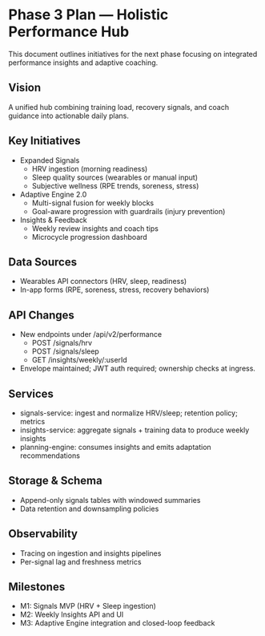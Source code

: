 # Phase 3 Plan — Holistic Performance Hub

This document outlines initiatives for the next phase focusing on integrated performance insights and adaptive coaching.

## Vision
A unified hub combining training load, recovery signals, and coach guidance into actionable daily plans.

## Key Initiatives
- Expanded Signals
  - HRV ingestion (morning readiness)
  - Sleep quality sources (wearables or manual input)
  - Subjective wellness (RPE trends, soreness, stress)
- Adaptive Engine 2.0
  - Multi-signal fusion for weekly blocks
  - Goal-aware progression with guardrails (injury prevention)
- Insights & Feedback
  - Weekly review insights and coach tips
  - Microcycle progression dashboard

## Data Sources
- Wearables API connectors (HRV, sleep, readiness)
- In-app forms (RPE, soreness, stress, recovery behaviors)

## API Changes
- New endpoints under /api/v2/performance
  - POST /signals/hrv
  - POST /signals/sleep
  - GET /insights/weekly/:userId
- Envelope maintained; JWT auth required; ownership checks at ingress.

## Services
- signals-service: ingest and normalize HRV/sleep; retention policy; metrics
- insights-service: aggregate signals + training data to produce weekly insights
- planning-engine: consumes insights and emits adaptation recommendations

## Storage & Schema
- Append-only signals tables with windowed summaries
- Data retention and downsampling policies

## Observability
- Tracing on ingestion and insights pipelines
- Per-signal lag and freshness metrics

## Milestones
- M1: Signals MVP (HRV + Sleep ingestion)
- M2: Weekly Insights API and UI
- M3: Adaptive Engine integration and closed-loop feedback
